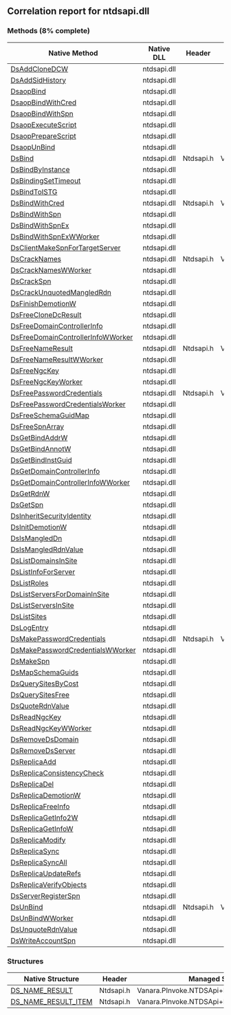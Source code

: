 ## Correlation report for ntdsapi.dll  
### Methods (8% complete)  
Native Method | Native DLL | Header | Managed Method  
--- | --- | --- | ---  
[DsAddCloneDCW](https://www.google.com/search?num=5&q=DsAddCloneDCW+site%3Amicrosoft.com) | ntdsapi.dll |  |   
[DsAddSidHistory](https://www.google.com/search?num=5&q=DsAddSidHistoryA+site%3Amicrosoft.com) | ntdsapi.dll |  |   
[DsaopBind](https://www.google.com/search?num=5&q=DsaopBind+site%3Amicrosoft.com) | ntdsapi.dll |  |   
[DsaopBindWithCred](https://www.google.com/search?num=5&q=DsaopBindWithCred+site%3Amicrosoft.com) | ntdsapi.dll |  |   
[DsaopBindWithSpn](https://www.google.com/search?num=5&q=DsaopBindWithSpn+site%3Amicrosoft.com) | ntdsapi.dll |  |   
[DsaopExecuteScript](https://www.google.com/search?num=5&q=DsaopExecuteScript+site%3Amicrosoft.com) | ntdsapi.dll |  |   
[DsaopPrepareScript](https://www.google.com/search?num=5&q=DsaopPrepareScript+site%3Amicrosoft.com) | ntdsapi.dll |  |   
[DsaopUnBind](https://www.google.com/search?num=5&q=DsaopUnBind+site%3Amicrosoft.com) | ntdsapi.dll |  |   
[DsBind](http://msdn2.microsoft.com/en-us/library/ms675931) | ntdsapi.dll | Ntdsapi.h | Vanara.PInvoke.NTDSApi.DsBind  
[DsBindByInstance](https://www.google.com/search?num=5&q=DsBindByInstanceA+site%3Amicrosoft.com) | ntdsapi.dll |  |   
[DsBindingSetTimeout](https://www.google.com/search?num=5&q=DsBindingSetTimeout+site%3Amicrosoft.com) | ntdsapi.dll |  |   
[DsBindToISTG](https://www.google.com/search?num=5&q=DsBindToISTGA+site%3Amicrosoft.com) | ntdsapi.dll |  |   
[DsBindWithCred](http://msdn2.microsoft.com/en-us/library/ms675961) | ntdsapi.dll | Ntdsapi.h | Vanara.PInvoke.NTDSApi.DsBindWithCred  
[DsBindWithSpn](https://www.google.com/search?num=5&q=DsBindWithSpnA+site%3Amicrosoft.com) | ntdsapi.dll |  |   
[DsBindWithSpnEx](https://www.google.com/search?num=5&q=DsBindWithSpnExA+site%3Amicrosoft.com) | ntdsapi.dll |  |   
[DsBindWithSpnExWWorker](https://www.google.com/search?num=5&q=DsBindWithSpnExWWorker+site%3Amicrosoft.com) | ntdsapi.dll |  |   
[DsClientMakeSpnForTargetServer](https://www.google.com/search?num=5&q=DsClientMakeSpnForTargetServerA+site%3Amicrosoft.com) | ntdsapi.dll |  |   
[DsCrackNames](http://msdn2.microsoft.com/en-us/library/ms675970) | ntdsapi.dll | Ntdsapi.h | Vanara.PInvoke.NTDSApi.DsCrackNames  
[DsCrackNamesWWorker](https://www.google.com/search?num=5&q=DsCrackNamesWWorker+site%3Amicrosoft.com) | ntdsapi.dll |  |   
[DsCrackSpn](https://www.google.com/search?num=5&q=DsCrackSpnA+site%3Amicrosoft.com) | ntdsapi.dll |  |   
[DsCrackUnquotedMangledRdn](https://www.google.com/search?num=5&q=DsCrackUnquotedMangledRdnA+site%3Amicrosoft.com) | ntdsapi.dll |  |   
[DsFinishDemotionW](https://www.google.com/search?num=5&q=DsFinishDemotionW+site%3Amicrosoft.com) | ntdsapi.dll |  |   
[DsFreeCloneDcResult](https://www.google.com/search?num=5&q=DsFreeCloneDcResult+site%3Amicrosoft.com) | ntdsapi.dll |  |   
[DsFreeDomainControllerInfo](https://www.google.com/search?num=5&q=DsFreeDomainControllerInfoA+site%3Amicrosoft.com) | ntdsapi.dll |  |   
[DsFreeDomainControllerInfoWWorker](https://www.google.com/search?num=5&q=DsFreeDomainControllerInfoWWorker+site%3Amicrosoft.com) | ntdsapi.dll |  |   
[DsFreeNameResult](http://msdn2.microsoft.com/en-us/library/ms675978) | ntdsapi.dll | Ntdsapi.h | Vanara.PInvoke.NTDSApi.DsFreeNameResult  
[DsFreeNameResultWWorker](https://www.google.com/search?num=5&q=DsFreeNameResultWWorker+site%3Amicrosoft.com) | ntdsapi.dll |  |   
[DsFreeNgcKey](https://www.google.com/search?num=5&q=DsFreeNgcKey+site%3Amicrosoft.com) | ntdsapi.dll |  |   
[DsFreeNgcKeyWorker](https://www.google.com/search?num=5&q=DsFreeNgcKeyWorker+site%3Amicrosoft.com) | ntdsapi.dll |  |   
[DsFreePasswordCredentials](http://msdn2.microsoft.com/en-us/library/ms675979) | ntdsapi.dll | Ntdsapi.h | Vanara.PInvoke.NTDSApi.DsFreePasswordCredentials  
[DsFreePasswordCredentialsWorker](https://www.google.com/search?num=5&q=DsFreePasswordCredentialsWorker+site%3Amicrosoft.com) | ntdsapi.dll |  |   
[DsFreeSchemaGuidMap](https://www.google.com/search?num=5&q=DsFreeSchemaGuidMapA+site%3Amicrosoft.com) | ntdsapi.dll |  |   
[DsFreeSpnArray](https://www.google.com/search?num=5&q=DsFreeSpnArrayA+site%3Amicrosoft.com) | ntdsapi.dll |  |   
[DsGetBindAddrW](https://www.google.com/search?num=5&q=DsGetBindAddrW+site%3Amicrosoft.com) | ntdsapi.dll |  |   
[DsGetBindAnnotW](https://www.google.com/search?num=5&q=DsGetBindAnnotW+site%3Amicrosoft.com) | ntdsapi.dll |  |   
[DsGetBindInstGuid](https://www.google.com/search?num=5&q=DsGetBindInstGuid+site%3Amicrosoft.com) | ntdsapi.dll |  |   
[DsGetDomainControllerInfo](https://www.google.com/search?num=5&q=DsGetDomainControllerInfoA+site%3Amicrosoft.com) | ntdsapi.dll |  |   
[DsGetDomainControllerInfoWWorker](https://www.google.com/search?num=5&q=DsGetDomainControllerInfoWWorker+site%3Amicrosoft.com) | ntdsapi.dll |  |   
[DsGetRdnW](https://www.google.com/search?num=5&q=DsGetRdnW+site%3Amicrosoft.com) | ntdsapi.dll |  |   
[DsGetSpn](https://www.google.com/search?num=5&q=DsGetSpnA+site%3Amicrosoft.com) | ntdsapi.dll |  |   
[DsInheritSecurityIdentity](https://www.google.com/search?num=5&q=DsInheritSecurityIdentityA+site%3Amicrosoft.com) | ntdsapi.dll |  |   
[DsInitDemotionW](https://www.google.com/search?num=5&q=DsInitDemotionW+site%3Amicrosoft.com) | ntdsapi.dll |  |   
[DsIsMangledDn](https://www.google.com/search?num=5&q=DsIsMangledDnA+site%3Amicrosoft.com) | ntdsapi.dll |  |   
[DsIsMangledRdnValue](https://www.google.com/search?num=5&q=DsIsMangledRdnValueA+site%3Amicrosoft.com) | ntdsapi.dll |  |   
[DsListDomainsInSite](https://www.google.com/search?num=5&q=DsListDomainsInSiteA+site%3Amicrosoft.com) | ntdsapi.dll |  |   
[DsListInfoForServer](https://www.google.com/search?num=5&q=DsListInfoForServerA+site%3Amicrosoft.com) | ntdsapi.dll |  |   
[DsListRoles](https://www.google.com/search?num=5&q=DsListRolesA+site%3Amicrosoft.com) | ntdsapi.dll |  |   
[DsListServersForDomainInSite](https://www.google.com/search?num=5&q=DsListServersForDomainInSiteA+site%3Amicrosoft.com) | ntdsapi.dll |  |   
[DsListServersInSite](https://www.google.com/search?num=5&q=DsListServersInSiteA+site%3Amicrosoft.com) | ntdsapi.dll |  |   
[DsListSites](https://www.google.com/search?num=5&q=DsListSitesA+site%3Amicrosoft.com) | ntdsapi.dll |  |   
[DsLogEntry](https://www.google.com/search?num=5&q=DsLogEntry+site%3Amicrosoft.com) | ntdsapi.dll |  |   
[DsMakePasswordCredentials](http://msdn2.microsoft.com/en-us/library/ms676006) | ntdsapi.dll | Ntdsapi.h | Vanara.PInvoke.NTDSApi.DsMakePasswordCredentials  
[DsMakePasswordCredentialsWWorker](https://www.google.com/search?num=5&q=DsMakePasswordCredentialsWWorker+site%3Amicrosoft.com) | ntdsapi.dll |  |   
[DsMakeSpn](https://www.google.com/search?num=5&q=DsMakeSpnA+site%3Amicrosoft.com) | ntdsapi.dll |  |   
[DsMapSchemaGuids](https://www.google.com/search?num=5&q=DsMapSchemaGuidsA+site%3Amicrosoft.com) | ntdsapi.dll |  |   
[DsQuerySitesByCost](https://www.google.com/search?num=5&q=DsQuerySitesByCostA+site%3Amicrosoft.com) | ntdsapi.dll |  |   
[DsQuerySitesFree](https://www.google.com/search?num=5&q=DsQuerySitesFree+site%3Amicrosoft.com) | ntdsapi.dll |  |   
[DsQuoteRdnValue](https://www.google.com/search?num=5&q=DsQuoteRdnValueA+site%3Amicrosoft.com) | ntdsapi.dll |  |   
[DsReadNgcKey](https://www.google.com/search?num=5&q=DsReadNgcKeyA+site%3Amicrosoft.com) | ntdsapi.dll |  |   
[DsReadNgcKeyWWorker](https://www.google.com/search?num=5&q=DsReadNgcKeyWWorker+site%3Amicrosoft.com) | ntdsapi.dll |  |   
[DsRemoveDsDomain](https://www.google.com/search?num=5&q=DsRemoveDsDomainA+site%3Amicrosoft.com) | ntdsapi.dll |  |   
[DsRemoveDsServer](https://www.google.com/search?num=5&q=DsRemoveDsServerA+site%3Amicrosoft.com) | ntdsapi.dll |  |   
[DsReplicaAdd](https://www.google.com/search?num=5&q=DsReplicaAddA+site%3Amicrosoft.com) | ntdsapi.dll |  |   
[DsReplicaConsistencyCheck](https://www.google.com/search?num=5&q=DsReplicaConsistencyCheck+site%3Amicrosoft.com) | ntdsapi.dll |  |   
[DsReplicaDel](https://www.google.com/search?num=5&q=DsReplicaDelA+site%3Amicrosoft.com) | ntdsapi.dll |  |   
[DsReplicaDemotionW](https://www.google.com/search?num=5&q=DsReplicaDemotionW+site%3Amicrosoft.com) | ntdsapi.dll |  |   
[DsReplicaFreeInfo](https://www.google.com/search?num=5&q=DsReplicaFreeInfo+site%3Amicrosoft.com) | ntdsapi.dll |  |   
[DsReplicaGetInfo2W](https://www.google.com/search?num=5&q=DsReplicaGetInfo2W+site%3Amicrosoft.com) | ntdsapi.dll |  |   
[DsReplicaGetInfoW](https://www.google.com/search?num=5&q=DsReplicaGetInfoW+site%3Amicrosoft.com) | ntdsapi.dll |  |   
[DsReplicaModify](https://www.google.com/search?num=5&q=DsReplicaModifyA+site%3Amicrosoft.com) | ntdsapi.dll |  |   
[DsReplicaSync](https://www.google.com/search?num=5&q=DsReplicaSyncA+site%3Amicrosoft.com) | ntdsapi.dll |  |   
[DsReplicaSyncAll](https://www.google.com/search?num=5&q=DsReplicaSyncAllA+site%3Amicrosoft.com) | ntdsapi.dll |  |   
[DsReplicaUpdateRefs](https://www.google.com/search?num=5&q=DsReplicaUpdateRefsA+site%3Amicrosoft.com) | ntdsapi.dll |  |   
[DsReplicaVerifyObjects](https://www.google.com/search?num=5&q=DsReplicaVerifyObjectsA+site%3Amicrosoft.com) | ntdsapi.dll |  |   
[DsServerRegisterSpn](https://www.google.com/search?num=5&q=DsServerRegisterSpnA+site%3Amicrosoft.com) | ntdsapi.dll |  |   
[DsUnBind](http://msdn2.microsoft.com/en-us/library/ms676053) | ntdsapi.dll | Ntdsapi.h | Vanara.PInvoke.NTDSApi.DsUnBind  
[DsUnBindWWorker](https://www.google.com/search?num=5&q=DsUnBindWWorker+site%3Amicrosoft.com) | ntdsapi.dll |  |   
[DsUnquoteRdnValue](https://www.google.com/search?num=5&q=DsUnquoteRdnValueA+site%3Amicrosoft.com) | ntdsapi.dll |  |   
[DsWriteAccountSpn](https://www.google.com/search?num=5&q=DsWriteAccountSpnA+site%3Amicrosoft.com) | ntdsapi.dll |  |   
### Structures  
Native Structure | Header | Managed Structure  
--- | --- | ---  
[DS_NAME_RESULT](http://msdn2.microsoft.com/en-us/library/ms676246) | Ntdsapi.h | Vanara.PInvoke.NTDSApi+DS_NAME_RESULT  
[DS_NAME_RESULT_ITEM](http://msdn2.microsoft.com/en-us/library/ms676246) | Ntdsapi.h | Vanara.PInvoke.NTDSApi+DS_NAME_RESULT_ITEM  
